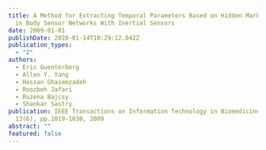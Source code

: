 ```yaml
---
title: A Method for Extracting Temporal Parameters Based on Hidden Markov Models
  in Body Sensor Networks With Inertial Sensors
date: 2009-01-01
publishDate: 2020-01-14T10:29:12.042Z
publication_types:
  - "2"
authors:
  - Eric Guenterberg
  - Allen Y. Yang
  - Hassan Ghasemzadeh
  - Roozbeh Jafari
  - Ruzena Bajcsy
  - Shankar Sastry
publication: IEEE Transactions on Information Technology in Biomedicine (TITB),
  13(6), pp.1019-1030, 2009
abstract: ""
featured: false
---
```

